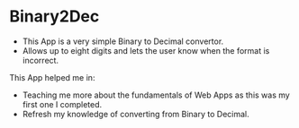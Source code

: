 # Binary2Dec
- This App is a very simple Binary to Decimal convertor.
- Allows up to eight digits and lets the user know when the format is incorrect.

This App helped me in:
- Teaching me more about the fundamentals of Web Apps as this was my first one I completed.
- Refresh my knowledge of converting from Binary to Decimal.
 
